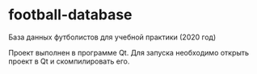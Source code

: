 # football-database
База данных футболистов для учебной практики (2020 год)

Проект выполнен в программе Qt. Для запуска необходимо открыть проект в Qt и скомпилировать его.
